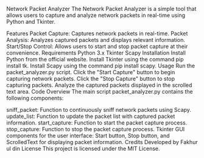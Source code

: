 Network Packet Analyzer
The Network Packet Analyzer is a simple tool that allows users to capture and analyze network packets in real-time using Python and Tkinter.

Features
Packet Capture: Captures network packets in real-time.
Packet Analysis: Analyzes captured packets and displays relevant information.
Start/Stop Control: Allows users to start and stop packet capture at their convenience.
Requirements
Python 3.x
Tkinter
Scapy
Installation
Install Python from the official website.
Install Tkinter using the command pip install tk.
Install Scapy using the command pip install scapy.
Usage
Run the packet_analyzer.py script.
Click the "Start Capture" button to begin capturing network packets.
Click the "Stop Capture" button to stop capturing packets.
Analyze the captured packets displayed in the scrolled text area.
Code Overview
The main script packet_analyzer.py contains the following components:

sniff_packet: Function to continuously sniff network packets using Scapy.
update_list: Function to update the packet list with captured packet information.
start_capture: Function to start the packet capture process.
stop_capture: Function to stop the packet capture process.
Tkinter GUI components for the user interface: Start button, Stop button, and ScrolledText for displaying packet information.
Credits
Developed by Fakhur ul din
License
This project is licensed under the MIT License.

